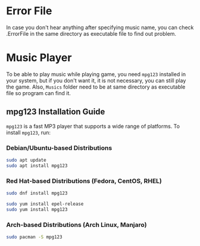 # Error File
In case you don't hear anything after specifying music name, you can check .ErrorFile in the same directory as executable file to find out problem.


# Music Player
To be able to play music while playing game, you need `mpg123` installed in your system, but if you don't want it, it is not necessary, you can still play the game.
Also, `Musics` folder need to be at same directory as executable file so program can find it.
## mpg123 Installation Guide

`mpg123` is a fast MP3 player that supports a wide range of platforms.
To install `mpg123`, run:

### Debian/Ubuntu-based Distributions

```bash
sudo apt update
sudo apt install mpg123
```
### Red Hat-based Distributions (Fedora, CentOS, RHEL)

```bash
sudo dnf install mpg123
```

```bash
sudo yum install epel-release
sudo yum install mpg123
```
### Arch-based Distributions (Arch Linux, Manjaro)
```bash
sudo pacman -S mpg123
```
